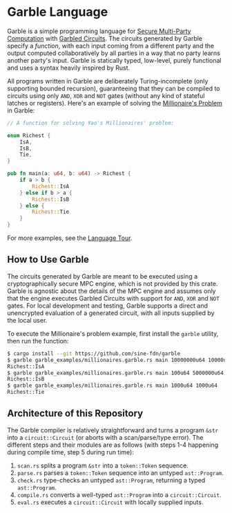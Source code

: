 # Garble Language

Garble is a simple programming language for [Secure Multi-Party Computation](https://en.wikipedia.org/wiki/Secure_multi-party_computation) with [Garbled Circuits](https://en.wikipedia.org/wiki/Garbled_circuit). The circuits generated by Garble specify a _function_, with each input coming from a different party and the output computed collaboratively by all parties in a way that no party learns another party's input. Garble is statically typed, low-level, purely functional and uses a syntax heavily inspired by Rust.

All programs written in Garble are deliberately Turing-incomplete (only supporting bounded recursion), guaranteeing that they can be compiled to circuits using only `AND`, `XOR` and `NOT` gates (without any kind of stateful latches or registers). Here's an example of solving the [Millionaire's Problem](https://en.wikipedia.org/wiki/Yao%27s_Millionaires%27_problem) in Garble:

```rust
// A function for solving Yao's Millionaires' problem:

enum Richest {
    IsA,
    IsB,
    Tie,
}

pub fn main(a: u64, b: u64) -> Richest {
    if a > b {
        Richest::IsA
    } else if b > a {
        Richest::IsB
    } else {
        Richest::Tie
    }
}
```

For more examples, see the [Language Tour](language_tour.md).

## How to Use Garble

The circuits generated by Garble are meant to be executed using a cryptographically secure MPC engine, which is not provided by this crate. Garble is agnostic about the details of the MPC engine and assumes only that the engine executes Garbled Circuits with support for `AND`, `XOR` and `NOT` gates. For local development and testing, Garble supports a direct and unencrypted evaluation of a generated circuit, with all inputs supplied by the local user.

To execute the Millionaire's problem example, first install the `garble` utility, then run the function:

```sh
$ cargo install --git https://github.com/sine-fdn/garble
$ garble garble_examples/millionaires.garble.rs main 10000000u64 10000u64
Richest::IsA
$ garble garble_examples/millionaires.garble.rs main 100u64 5000000u64
Richest::IsB
$ garble garble_examples/millionaires.garble.rs main 1000u64 1000u64
Richest::Tie
```

## Architecture of this Repository

The Garble compiler is relatively straightforward and turns a program `&str` into a `circuit::Circuit` (or aborts with a scan/parse/type error). The different steps and their modules are as follows (with steps 1-4 happening during compile time, step 5 during run time):

  1. `scan.rs` splits a program `&str` into a `token::Token` sequence.
  2. `parse.rs` parses a `token::Token` sequence into an untyped `ast::Program`.
  3. `check.rs` type-checks an untyped `ast::Program`, returning a typed `ast::Program`.
  4. `compile.rs` converts a well-typed `ast::Program` into a `circuit::Circuit`.
  5. `eval.rs` executes a `circuit::Circuit` with locally supplied inputs.
